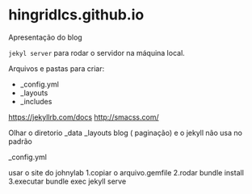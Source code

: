 # hingridlcs.github.io

Apresentação do blog

`jekyl server` para rodar o servidor na máquina local.

Arquivos e pastas para criar:

- _config.yml
- _layouts
- _includes

https://jekyllrb.com/docs
http://smacss.com/

Olhar o diretorio 
_data
_layouts
blog ( paginação) e o jekyll não usa no padrão

_config.yml

usar o site do johnylab
1.copiar o arquivo.gemfile
2.rodar bundle install
3.executar bundle exec jekyll serve
